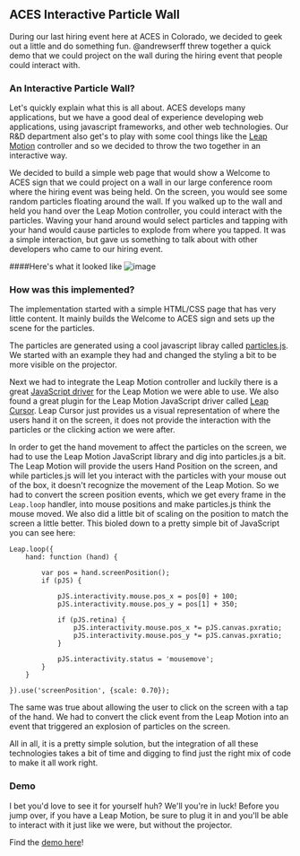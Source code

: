 ## ACES Interactive Particle Wall

During our last hiring event here at ACES in Colorado, we decided to geek out a little and do something fun.  @andrewserff threw together a quick demo that we could project on the wall during the hiring event that people could interact with. 

### An Interactive Particle Wall?
Let's quickly explain what this is all about. ACES develops many applications, but we have a good deal of experience developing web applications, using javascript frameworks, and other web technologies.  Our R&D department also get's to play with some cool things like the [Leap Motion](http://leapmotion.com) controller and so we decided to throw the two together in an interactive way.  

We decided to build a simple web page that would show a Welcome to ACES sign that we could project on a wall in our large conference room where the hiring event was being held. On the screen, you would see some random particles floating around the wall. If you walked up to the wall and held you hand over the Leap Motion controller, you could interact with the particles. Waving your hand around would select particles and tapping with your hand would cause particles to explode from where you tapped. It was a simple interaction, but gave us something to talk about with other developers who came to our hiring event.  

####Here's what it looked like
![image](http://acesinc.github.io/ACESInteractiveParticleWall/images/ParticleWallPreview.png)

### How was this implemented?
The implementation started with a simple HTML/CSS page that has very little content. It mainly builds the Welcome to ACES sign and sets up the scene for the particles. 

The particles are generated using a cool javascript libray called [particles.js](https://github.com/VincentGarreau/particles.js/).  We started with an example they had and changed the styling a bit to be more visible on the projector.  

Next we had to integrate the Leap Motion controller and luckily there is a great [JavaScript driver](https://github.com/leapmotion/leapjs) for the Leap Motion we were able to use.  We also found a great plugin for the Leap Motion JavaScript driver called [Leap Cursor](https://github.com/roboleary/LeapCursor.js). Leap Cursor just provides us a visual representation of where the users hand it on the screen, it does not provide the interaction with the particles or the clicking action we were after.  

In order to get the hand movement to affect the particles on the screen, we had to use the Leap Motion JavaScript library and dig into particles.js a bit. The Leap Motion will provide the users Hand Position on the screen, and while particles.js will let you interact with the particles with your mouse out of the box, it doesn't recognize the movement of the Leap Motion.  So we had to convert the screen position events, which we get every frame in the `Leap.loop` handler, into mouse positions and make particles.js think the mouse moved.  We also did a little bit of scaling on the position to match the screen a little better. This bioled down to a pretty simple bit of JavaScript you can see here:

```
Leap.loop({
    hand: function (hand) {

        var pos = hand.screenPosition();
        if (pJS) {

            pJS.interactivity.mouse.pos_x = pos[0] + 100;
            pJS.interactivity.mouse.pos_y = pos[1] + 350;

            if (pJS.retina) {
                pJS.interactivity.mouse.pos_x *= pJS.canvas.pxratio;
                pJS.interactivity.mouse.pos_y *= pJS.canvas.pxratio;
            }

            pJS.interactivity.status = 'mousemove';
        }
    }

}).use('screenPosition', {scale: 0.70});  
```

The same was true about allowing the user to click on the screen with a tap of the hand. We had to convert the click event from the Leap Motion into an event that triggered an explosion of particles on the screen. 

All in all, it is a pretty simple solution, but the integration of all these technologies takes a bit of time and digging to find just the right mix of code to make it all work right.  

### Demo
I bet you'd love to see it for yourself huh?  We'll you're in luck! Before you jump over, if you have a Leap Motion, be sure to plug it in and you'll be able to interact with it just like we were, but without the projector. 

Find the [demo here](http://acesinc.github.io/ACESInteractiveParticleWall/)!